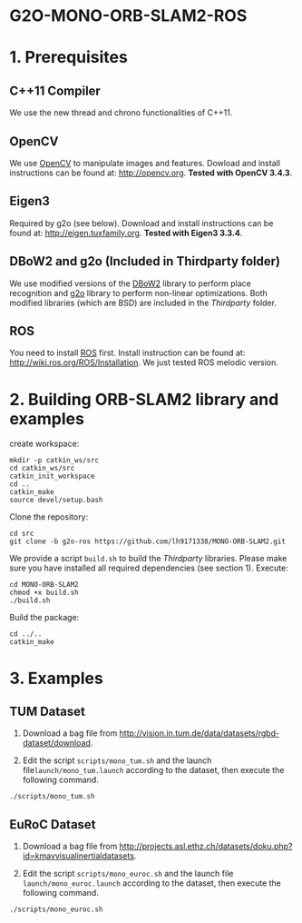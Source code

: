 # G2O-MONO-ORB-SLAM2-ROS

# 1. Prerequisites

## C++11 Compiler
We use the new thread and chrono functionalities of C++11.

## OpenCV
We use [OpenCV](http://opencv.org) to manipulate images and features. Dowload and install instructions can be found at: http://opencv.org. **Tested with OpenCV 3.4.3**.

## Eigen3
Required by g2o (see below). Download and install instructions can be found at: http://eigen.tuxfamily.org. **Tested with Eigen3 3.3.4**.

## DBoW2 and g2o (Included in Thirdparty folder)
We use modified versions of the [DBoW2](https://github.com/dorian3d/DBoW2) library to perform place recognition and [g2o](https://github.com/RainerKuemmerle/g2o) library to perform non-linear optimizations. Both modified libraries (which are BSD) are included in the *Thirdparty* folder.

## ROS
You need to install [ROS](http://wiki.ros.org/ROS/Installation) first. Install instruction can be found at: http://wiki.ros.org/ROS/Installation. We just tested ROS melodic version.

# 2. Building ORB-SLAM2 library and examples

create workspace:
```
mkdir -p catkin_ws/src
cd catkin_ws/src
catkin_init_workspace
cd ..
catkin_make
source devel/setup.bash
```

Clone the repository:
```
cd src
git clone -b g2o-ros https://github.com/lh9171338/MONO-ORB-SLAM2.git
```

We provide a script `build.sh` to build the *Thirdparty* libraries. Please make sure you have installed all required dependencies (see section 1). Execute:
```
cd MONO-ORB-SLAM2
chmod +x build.sh
./build.sh
```

Build the package:
```
cd ../..
catkin_make
```

# 3. Examples

## TUM Dataset

1. Download a bag file from http://vision.in.tum.de/data/datasets/rgbd-dataset/download.

2. Edit the script `scripts/mono_tum.sh` and the launch file`launch/mono_tum.launch` according to the dataset, then execute the following command.
```
./scripts/mono_tum.sh 

```

## EuRoC Dataset

1. Download a bag file from http://projects.asl.ethz.ch/datasets/doku.php?id=kmavvisualinertialdatasets.

2. Edit the script `scripts/mono_euroc.sh` and the launch file `launch/mono_euroc.launch` according to the dataset, then execute the following command.
```
./scripts/mono_euroc.sh 

```
